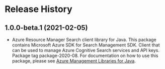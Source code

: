 # Release History

## 1.0.0-beta.1 (2021-02-05)

- Azure Resource Manager Search client library for Java. This package contains Microsoft Azure SDK for Search Management SDK. Client that can be used to manage Azure Cognitive Search services and API keys. Package tag package-2020-08. For documentation on how to use this package, please see [Azure Management Libraries for Java](https://aka.ms/azsdk/java/mgmt).

